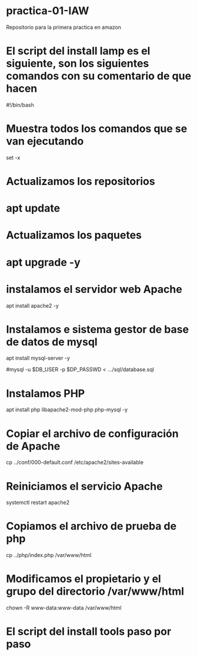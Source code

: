 # practica-01-IAW
Repositorio para la primera practica en amazon 
# El script del install lamp es el siguiente, son los siguientes comandos con su comentario de que hacen 
#!/bin/bash

# Muestra todos los comandos que se van ejecutando
set -x

# Actualizamos los repositorios
# apt update

# Actualizamos los paquetes

# apt upgrade -y

# instalamos el servidor web Apache
apt install apache2 -y

# Instalamos e sistema gestor de base de datos de mysql
apt install mysql-server -y

#mysql -u $DB_USER -p $DP_PASSWD < .../sql/database.sql

# Instalamos  PHP
apt install php libapache2-mod-php php-mysql -y

# Copiar el archivo de configuración de Apache 
cp ../conf/000-default.conf /etc/apache2/sites-available
# Reiniciamos el servicio Apache
systemctl restart apache2

# Copiamos el archivo de prueba de php
cp ../php/index.php /var/www/html

# Modificamos el propietario y el grupo del directorio /var/www/html

chown -R www-data:www-data /var/www/html

# El script del install tools paso por paso 


